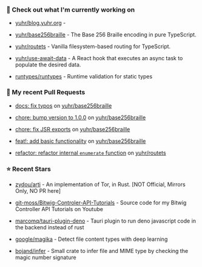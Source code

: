 ### 👷 Check out what I'm currently working on



- [yuhr/blog.yuhr.org](https://github.com/yuhr/blog.yuhr.org) - 

- [yuhr/base256braille](https://github.com/yuhr/base256braille) - The Base 256 Braille encoding in pure TypeScript.

- [yuhr/routets](https://github.com/yuhr/routets) - Vanilla filesystem-based routing for TypeScript.

- [yuhr/use-await-data](https://github.com/yuhr/use-await-data) - A React hook that executes an async task to populate the desired data.

- [runtypes/runtypes](https://github.com/runtypes/runtypes) - Runtime validation for static types

### 🔨 My recent Pull Requests



- [docs: fix typos](https://github.com/yuhr/base256braille/pull/4) on [yuhr/base256braille](https://github.com/yuhr/base256braille)

- [chore: bump version to 1.0.0](https://github.com/yuhr/base256braille/pull/3) on [yuhr/base256braille](https://github.com/yuhr/base256braille)

- [chore: fix JSR exports](https://github.com/yuhr/base256braille/pull/2) on [yuhr/base256braille](https://github.com/yuhr/base256braille)

- [feat!: add basic functionality](https://github.com/yuhr/base256braille/pull/1) on [yuhr/base256braille](https://github.com/yuhr/base256braille)

- [refactor: refactor internal `enumerate` function](https://github.com/yuhr/routets/pull/72) on [yuhr/routets](https://github.com/yuhr/routets)

### ⭐ Recent Stars



- [zydou/arti](https://github.com/zydou/arti) - An implementation of Tor, in Rust. [NOT Official, Mirrors Only, NO PR here] 

- [git-moss/Bitwig-Controler-API-Tutorials](https://github.com/git-moss/Bitwig-Controler-API-Tutorials) - Source code for my Bitwig Controller API Tutorials on Youtube

- [marcomq/tauri-plugin-deno](https://github.com/marcomq/tauri-plugin-deno) - Tauri plugin to run deno javascript code in the backend instead of rust

- [google/magika](https://github.com/google/magika) - Detect file content types with deep learning

- [bojand/infer](https://github.com/bojand/infer) - Small crate to infer file and MIME type by checking the magic number signature 